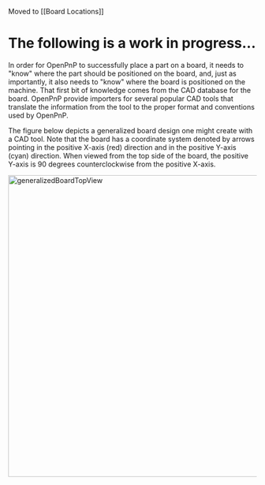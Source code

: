 Moved to [[Board Locations]]

# The following is a work in progress...

In order for OpenPnP to successfully place a part on a board, it needs to "know" where the part should be positioned on the board, and, just as importantly, it also needs to "know" where the board is positioned on the machine. That first bit of knowledge comes from the CAD database for the board. OpenPnP provide importers for several popular CAD tools that translate the information from the tool to the proper format and conventions used by OpenPnP.

The figure below depicts a generalized board design one might create with a CAD tool. Note that the board has a coordinate system denoted by arrows pointing in the positive X-axis (red) direction and in the positive Y-axis (cyan) direction. When viewed from the top side of the board, the positive Y-axis is 90 degrees counterclockwise from the positive X-axis.
 
<img width="612" alt="generalizedBoardTopView" src="https://user-images.githubusercontent.com/50550971/222567235-3752310b-5e9e-4e52-b8ee-96fd2dc1fad0.png">

